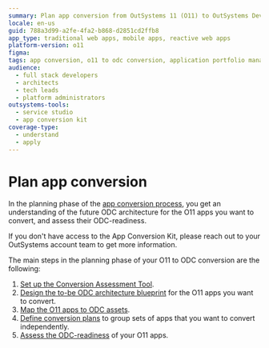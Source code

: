 ```yaml
---
summary: Plan app conversion from OutSystems 11 (O11) to OutSystems Developer Cloud (ODC).
locale: en-us
guid: 788a3d99-a2fe-4fa2-b868-d2851cd2ffb8
app_type: traditional web apps, mobile apps, reactive web apps
platform-version: o11
figma:
tags: app conversion, o11 to odc conversion, application portfolio management, conversion strategies, conversion planning
audience:
  - full stack developers
  - architects
  - tech leads
  - platform administrators
outsystems-tools:
  - service studio
  - app conversion kit
coverage-type:
  - understand
  - apply
---
```


# Plan app conversion

In the planning phase of the [app conversion process](../migration-intro.md), you get an understanding of the future ODC architecture for the O11 apps you want to convert, and assess their ODC-readiness.

<div class="info" markdown="1">

If you don't have access to the App Conversion Kit, please reach out to your OutSystems account team to get more information.

</div>

The main steps in the planning phase of your O11 to ODC conversion are the following:

1. [Set up the Conversion Assessment Tool](../setup-assessement-tool.md).  
1. [Design the to-be ODC architecture blueprint](plan-map-apps.md#design-arch) for the O11 apps you want to convert.  
1. [Map the O11 apps to ODC assets](plan-map-apps.md#map-in-tool).  
1. [Define conversion plans](plan-define-migration-plans.md) to group sets of apps that you want to  convert independently.  
1. [Assess the ODC-readiness](plan-assess-refactor.md) of your O11 apps.
